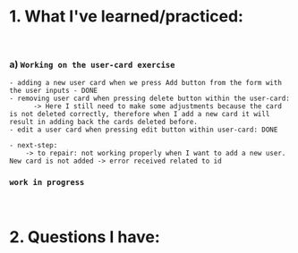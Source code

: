 # 1. What I've learned/practiced:

<br>

### a) `Working on the user-card exercise`

    - adding a new user card when we press Add button from the form with the user inputs - DONE
    - removing user card when pressing delete button within the user-card: 
          -> Here I still need to make some adjustments because the card is not deleted correctly, therefore when I add a new card it will result in adding back the cards deleted before. 
    - edit a user card when pressing edit button within user-card: DONE

    - next-step: 
        -> to repair: not working properly when I want to add a new user. New card is not added -> error received related to id
 
    
    
  ### `work in progress`

<br>

# 2. Questions I have:

<br>

    

